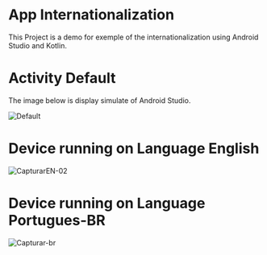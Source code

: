 # App Internationalization
This Project is a demo for exemple of the internationalization using Android Studio and Kotlin. 

# Activity Default
The image below is display simulate of Android Studio. 

![Default](https://user-images.githubusercontent.com/33203109/199612699-31eb082d-4364-4207-abb6-796275929c27.PNG)

# Device running on Language English 

![CapturarEN-02](https://user-images.githubusercontent.com/33203109/199617109-51774b0f-d781-41c3-bc18-a527b0799c21.PNG)

# Device running on Language Portugues-BR 

![Capturar-br](https://user-images.githubusercontent.com/33203109/199617240-be87be65-b8c0-4adc-8501-df4caaaf3135.PNG)

